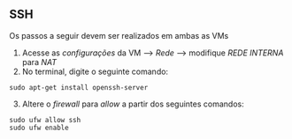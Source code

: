 ## SSH 
Os passos a seguir devem ser realizados em ambas as VMs
1. Acesse as _configurações_ da VM --> _Rede_ --> modifique *REDE INTERNA* para *NAT*
2. No terminal, digite o seguinte comando: 
```
sudo apt-get install openssh-server
```
3. Altere o _firewall_ para _allow_ a partir dos seguintes comandos: 
```
sudo ufw allow ssh
sudo ufw enable
```
